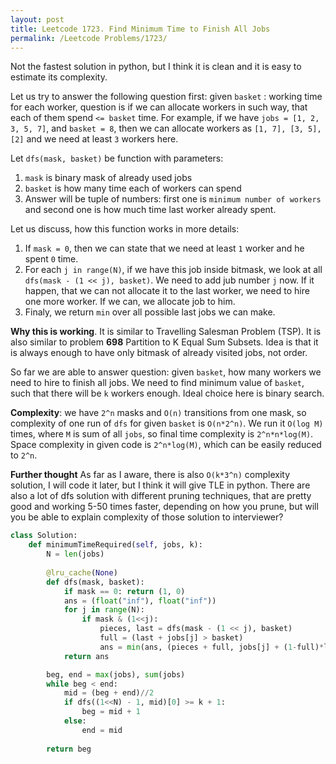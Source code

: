 ```yaml
---
layout: post
title: Leetcode 1723. Find Minimum Time to Finish All Jobs
permalink: /Leetcode Problems/1723/
---
```


Not the fastest solution in python, but I think it is clean and it is easy to estimate its complexity.

Let us try to answer the following question first: given `basket` : working time for each worker, question is if we can allocate workers in such way, that each of them spend `<= basket` time. For example, if we have `jobs = [1, 2, 3, 5, 7]`, and `basket = 8`, then we can allocate workers as `[1, 7], [3, 5], [2]` and we need at least `3` workers here.

Let `dfs(mask, basket)` be function with parameters:
1. `mask` is binary mask of already used jobs
2. `basket` is how many time each of workers can spend
3. Answer will be tuple of numbers: first one is `minimum number of workers` and second one is how much time last worker already spent.

Let us discuss, how this function works in more details:
1. If `mask = 0`, then we can state that we need at least `1` worker and he spent `0` time.
2. For each `j in range(N)`, if we have this job inside bitmask, we look at all `dfs(mask - (1 << j), basket)`. We need to add jub number `j` now. If it happen, that we can not allocate it to the last worker, we need to hire one more worker. If we can, we allocate job to him.
3. Finaly, we return `min` over all possible last jobs we can make.

**Why this is working**. It is similar to Travelling Salesman Problem (TSP). It is also similar to problem **698** Partition to K Equal Sum Subsets. Idea is that it is always enough to have only bitmask of already visited jobs, not order.

So far we are able to answer question: given `basket`, how many workers we need to hire to finish all jobs. We need to find minimum value of `basket`, such that there will be `k` workers enough. Ideal choice here is binary search.

**Complexity**: we have `2^n` masks and `O(n)` transitions from one mask, so complexity of one run of `dfs` for given `basket` is `O(n*2^n)`. We run it `O(log M)` times, where `M` is sum of all `jobs`, so final time complexity is `2^n*n*log(M)`. Space complexity in given code is `2^n*log(M)`, which can be easily reduced to `2^n`.

**Further thought** As far as I aware, there is also `O(k*3^n)` complexity solution, I will code it later, but I think it will give TLE in python. There are also a lot of dfs solution with different pruning techniques, that are pretty good and working 5-50 times faster, depending on how you prune, but will you be able to explain complexity of those solution to interviewer?

```python
class Solution:
    def minimumTimeRequired(self, jobs, k):
        N = len(jobs)
        
        @lru_cache(None)
        def dfs(mask, basket):
            if mask == 0: return (1, 0)
            ans = (float("inf"), float("inf"))
            for j in range(N):
                if mask & (1<<j):
                    pieces, last = dfs(mask - (1 << j), basket)
                    full = (last + jobs[j] > basket)
                    ans = min(ans, (pieces + full, jobs[j] + (1-full)*last))  
            return ans 

        beg, end = max(jobs), sum(jobs)
        while beg < end:
            mid = (beg + end)//2
            if dfs((1<<N) - 1, mid)[0] >= k + 1:
                beg = mid + 1
            else:
                end = mid
        
        return beg
```
